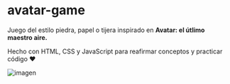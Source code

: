# avatar-game


Juego del estilo piedra, papel o tijera inspirado en <strong>Avatar: el útlimo maestro aire.</strong>

Hecho con HTML, CSS y JavaScript para reafirmar conceptos y practicar código ♥

![imagen](https://user-images.githubusercontent.com/97487819/184264485-30542b56-0891-4c01-ab90-ab7396a0fcc2.png)
